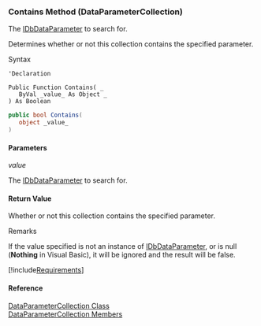 ﻿### Contains Method (DataParameterCollection)

The [IDbDataParameter](ms-help://MS.NETFrameworkSDKv1.1/cpref/html/frlrfsystemdataidbdataparameterclasstopic.htm) to search for.

Determines whether or not this collection contains the specified parameter.

Syntax

```vbnet
'Declaration

Public Function Contains( _
   ByVal _value_ As Object _
) As Boolean
```

```csharp
public bool Contains( 
   object _value_
)
```

#### Parameters

_value_

The [IDbDataParameter](ms-help://MS.NETFrameworkSDKv1.1/cpref/html/frlrfsystemdataidbdataparameterclasstopic.htm) to search for.

#### Return Value

Whether or not this collection contains the specified parameter.

Remarks

If the value specified is not an instance of [IDbDataParameter](ms-help://MS.NETFrameworkSDKv1.1/cpref/html/frlrfsystemdataidbdataparameterclasstopic.htm), or is null (**Nothing** in Visual Basic), it will be ignored and the result will be false.

[!include[Requirements](../partials/requirements.md)]

#### Reference

[DataParameterCollection Class](FChoice.Common~FChoice.Common.Data.DataParameterCollection.md)  
[DataParameterCollection Members](FChoice.Common~FChoice.Common.Data.DataParameterCollection_members.md)